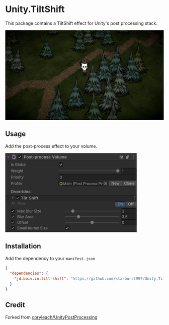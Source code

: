 # Unity.TiltShift

This package contains a TiltShift effect for Unity's post processing stack.

![Screenshot](/Documentation~/Screenshot.png?raw=true)

## Usage

Add the post-process effect to your volume.

![Settings](/Documentation~/Settings.png?raw=true)

## Installation

Add the dependency to your `manifest.json`

```json
{
  "dependencies": {
    "jd.boiv.in.tilt-shift": "https://github.com/starburst997/Unity.TiltShift.git"
  }
}
```

## Credit

Forked from [coryleach/UnityPostProcessing](https://github.com/coryleach/UnityPostProcessing)
